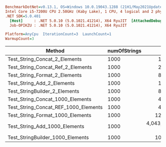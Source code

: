``` ini

BenchmarkDotNet=v0.13.1, OS=Windows 10.0.19043.1288 (21H1/May2021Update)
Intel Core i5-7200U CPU 2.50GHz (Kaby Lake), 1 CPU, 4 logical and 2 physical cores
.NET SDK=5.0.401
  [Host]     : .NET 5.0.10 (5.0.1021.41214), X64 RyuJIT  [AttachedDebugger]
  Job-OPIKZU : .NET 5.0.10 (5.0.1021.41214), X64 RyuJIT

Platform=AnyCpu  IterationCount=3  LaunchCount=1  
WarmupCount=3  

```

|                               Method | numOfStrings |            Mean |            Error |        StdDev |             Min |             Max |      Gen 0 |  Gen 1 |    Allocated |
|------------------------------------- |------------- |----------------:|-----------------:|--------------:|----------------:|----------------:|-----------:|-------:|-------------:|
|        Test_String_Concat_2_Elements |         1000 |        18.30 ns |         4.983 ns |      0.273 ns |        18.07 ns |        18.60 ns |     0.0408 |      - |         64 B |
|    Test_String_Concat_Ref_2_Elements |         1000 |        20.95 ns |        10.766 ns |      0.590 ns |        20.37 ns |        21.55 ns |     0.0408 |      - |         64 B |
|        Test_String_Format_2_Elements |         1000 |        88.90 ns |        26.631 ns |      1.460 ns |        87.52 ns |        90.43 ns |     0.0408 |      - |         64 B |
|           Test_String_Add_2_Elements |         1000 |        17.92 ns |         7.995 ns |      0.438 ns |        17.41 ns |        18.18 ns |     0.0408 |      - |         64 B |
|        Test_StringBuilder_2_Elements |         1000 |        82.34 ns |         1.739 ns |      0.095 ns |        82.25 ns |        82.44 ns |     0.1733 |      - |        272 B |
|     Test_String_Concat_1000_Elements |         1000 |        40.15 ns |        12.043 ns |      0.660 ns |        39.42 ns |        40.70 ns |     0.0561 | 0.0002 |         88 B |
| Test_String_Concat_REF_1000_Elements |         1000 |        40.02 ns |         8.194 ns |      0.449 ns |        39.64 ns |        40.51 ns |     0.0561 | 0.0002 |         88 B |
|     Test_String_Format_1000_Elements |         1000 |       126.65 ns |        19.866 ns |      1.089 ns |       125.78 ns |       127.87 ns |     0.0560 |      - |         88 B |
|        Test_String_Add_1000_Elements |         1000 | 4,043,732.29 ns | 1,065,111.161 ns | 58,382.337 ns | 3,992,926.56 ns | 4,107,509.38 ns | 27398.4375 |      - | 43,432,120 B |
|     Test_StringBuilder_1000_Elements |         1000 |       105.67 ns |        18.208 ns |      0.998 ns |       104.58 ns |       106.54 ns |     0.1887 |      - |        296 B |
